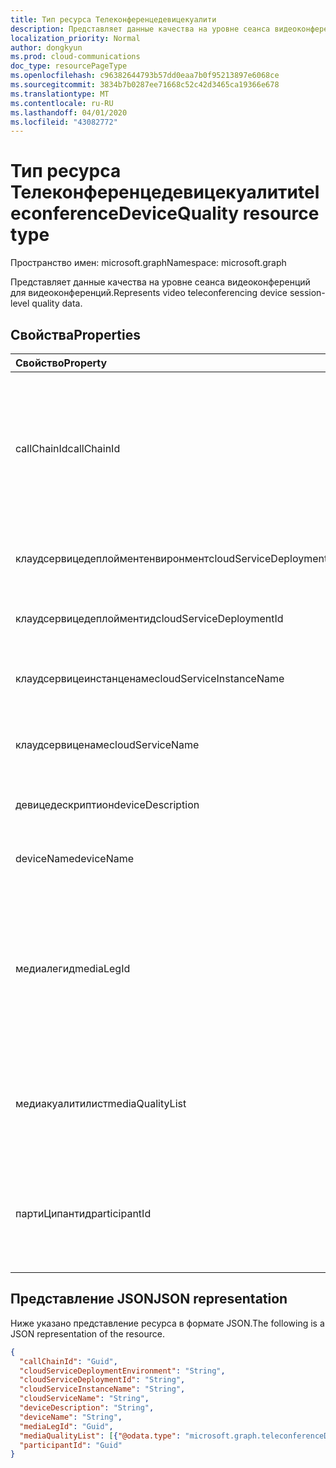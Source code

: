 ```yaml
---
title: Тип ресурса Телеконференцедевицекуалити
description: Представляет данные качества на уровне сеанса видеоконференций для видеоконференций.
localization_priority: Normal
author: dongkyun
ms.prod: cloud-communications
doc_type: resourcePageType
ms.openlocfilehash: c96382644793b57dd0eaa7b0f95213897e6068ce
ms.sourcegitcommit: 3834b7b0287ee71668c52c42d3465ca19366e678
ms.translationtype: MT
ms.contentlocale: ru-RU
ms.lasthandoff: 04/01/2020
ms.locfileid: "43082772"
---
```

# <a name="teleconferencedevicequality-resource-type"></a><span data-ttu-id="565ab-103">Тип ресурса Телеконференцедевицекуалити</span><span class="sxs-lookup"><span data-stu-id="565ab-103">teleconferenceDeviceQuality resource type</span></span>

<span data-ttu-id="565ab-104">Пространство имен: microsoft.graph</span><span class="sxs-lookup"><span data-stu-id="565ab-104">Namespace: microsoft.graph</span></span>

<span data-ttu-id="565ab-105">Представляет данные качества на уровне сеанса видеоконференций для видеоконференций.</span><span class="sxs-lookup"><span data-stu-id="565ab-105">Represents video teleconferencing device session-level quality data.</span></span>

## <a name="properties"></a><span data-ttu-id="565ab-106">Свойства</span><span class="sxs-lookup"><span data-stu-id="565ab-106">Properties</span></span>

| <span data-ttu-id="565ab-107">Свойство</span><span class="sxs-lookup"><span data-stu-id="565ab-107">Property</span></span>     | <span data-ttu-id="565ab-108">Тип</span><span class="sxs-lookup"><span data-stu-id="565ab-108">Type</span></span>        | <span data-ttu-id="565ab-109">Описание</span><span class="sxs-lookup"><span data-stu-id="565ab-109">Description</span></span> |
|:-------------|:------------|:------------|
|<span data-ttu-id="565ab-110">callChainId</span><span class="sxs-lookup"><span data-stu-id="565ab-110">callChainId</span></span>|<span data-ttu-id="565ab-111">GUID</span><span class="sxs-lookup"><span data-stu-id="565ab-111">Guid</span></span>|<span data-ttu-id="565ab-112">Уникальный идентификатор для всех вызовов участников в конференции или уникальный идентификатор для двух вызовов участников в вызове P2P.</span><span class="sxs-lookup"><span data-stu-id="565ab-112">A unique identifier for all  the participant calls in a conference or a unique identifier for two participant calls in P2P call.</span></span> <span data-ttu-id="565ab-113">Необходимо скопировать из `Microsoft.Graph.Call.CallChainId`.</span><span class="sxs-lookup"><span data-stu-id="565ab-113">This needs to be copied over from `Microsoft.Graph.Call.CallChainId`.</span></span>|
|<span data-ttu-id="565ab-114">клаудсервицедеплойментенвиронмент</span><span class="sxs-lookup"><span data-stu-id="565ab-114">cloudServiceDeploymentEnvironment</span></span>|<span data-ttu-id="565ab-115">String</span><span class="sxs-lookup"><span data-stu-id="565ab-115">String</span></span>|<span data-ttu-id="565ab-116">Географическая область, в которой развернута служба, `ProdNoam`например.</span><span class="sxs-lookup"><span data-stu-id="565ab-116">A geo-region where the service is deployed, such as `ProdNoam`.</span></span>|
|<span data-ttu-id="565ab-117">клаудсервицедеплойментид</span><span class="sxs-lookup"><span data-stu-id="565ab-117">cloudServiceDeploymentId</span></span>|<span data-ttu-id="565ab-118">String</span><span class="sxs-lookup"><span data-stu-id="565ab-118">String</span></span>|<span data-ttu-id="565ab-119">Уникальный идентификатор развертывания, назначенный Azure.</span><span class="sxs-lookup"><span data-stu-id="565ab-119">A unique deployment identifier assigned by Azure.</span></span>|
|<span data-ttu-id="565ab-120">клаудсервицеинстанценаме</span><span class="sxs-lookup"><span data-stu-id="565ab-120">cloudServiceInstanceName</span></span>|<span data-ttu-id="565ab-121">String</span><span class="sxs-lookup"><span data-stu-id="565ab-121">String</span></span>|<span data-ttu-id="565ab-122">Имя развернутого экземпляра облачной службы Azure, `FrontEnd_IN_3`например.</span><span class="sxs-lookup"><span data-stu-id="565ab-122">The Azure deployed cloud service instance name, such as `FrontEnd_IN_3`.</span></span>|
|<span data-ttu-id="565ab-123">клаудсервиценаме</span><span class="sxs-lookup"><span data-stu-id="565ab-123">cloudServiceName</span></span>|<span data-ttu-id="565ab-124">String</span><span class="sxs-lookup"><span data-stu-id="565ab-124">String</span></span>|<span data-ttu-id="565ab-125">Имя развернутой облачной службы Azure, `contoso.cloudapp.net`например.</span><span class="sxs-lookup"><span data-stu-id="565ab-125">The Azure deployed cloud service name, such as `contoso.cloudapp.net`.</span></span>|
|<span data-ttu-id="565ab-126">девицедескриптион</span><span class="sxs-lookup"><span data-stu-id="565ab-126">deviceDescription</span></span>|<span data-ttu-id="565ab-127">String</span><span class="sxs-lookup"><span data-stu-id="565ab-127">String</span></span>|<span data-ttu-id="565ab-128">Любое дополнительное описание, например `VTC Bldg 30/21`.</span><span class="sxs-lookup"><span data-stu-id="565ab-128">Any additional description, such as `VTC Bldg 30/21`.</span></span>|
|<span data-ttu-id="565ab-129">deviceName</span><span class="sxs-lookup"><span data-stu-id="565ab-129">deviceName</span></span>|<span data-ttu-id="565ab-130">String</span><span class="sxs-lookup"><span data-stu-id="565ab-130">String</span></span>|<span data-ttu-id="565ab-131">Имя агента мультимедиа пользователя, например `Cisco SX80`.</span><span class="sxs-lookup"><span data-stu-id="565ab-131">The user media agent name, such as `Cisco SX80`.</span></span>|
|<span data-ttu-id="565ab-132">медиалегид</span><span class="sxs-lookup"><span data-stu-id="565ab-132">mediaLegId</span></span>|<span data-ttu-id="565ab-133">GUID</span><span class="sxs-lookup"><span data-stu-id="565ab-133">Guid</span></span>|<span data-ttu-id="565ab-134">Уникальный идентификатор для конкретной точки носителя участника в Конференции.</span><span class="sxs-lookup"><span data-stu-id="565ab-134">A unique identifier for a specific media leg of a participant in a conference.</span></span>  <span data-ttu-id="565ab-135">Если происходит переопределение, у одного участника может быть несколько идентификаторов носителей.</span><span class="sxs-lookup"><span data-stu-id="565ab-135">One participant can have multiple media leg identifiers if retargeting happens.</span></span> <span data-ttu-id="565ab-136">Партнер Кви назначает это значение.</span><span class="sxs-lookup"><span data-stu-id="565ab-136">CVI partner assigns this value.</span></span>|
|<span data-ttu-id="565ab-137">медиакуалитилист</span><span class="sxs-lookup"><span data-stu-id="565ab-137">mediaQualityList</span></span>|<span data-ttu-id="565ab-138">Коллекция [телеконференцедевицемедиакуалити](teleconferencedevicemediaquality.md)</span><span class="sxs-lookup"><span data-stu-id="565ab-138">[teleconferenceDeviceMediaQuality](teleconferencedevicemediaquality.md) collection</span></span>|<span data-ttu-id="565ab-139">Список качеств мультимедиа в сеансе мультимедиа (вызов), например качество звука, качество видео и/или общий доступ к экрану.</span><span class="sxs-lookup"><span data-stu-id="565ab-139">The list of media qualities in a media session (call), such as audio quality, video quality, and/or screen sharing quality.</span></span>|
|<span data-ttu-id="565ab-140">партиЦипантид</span><span class="sxs-lookup"><span data-stu-id="565ab-140">participantId</span></span>|<span data-ttu-id="565ab-141">GUID</span><span class="sxs-lookup"><span data-stu-id="565ab-141">Guid</span></span>|<span data-ttu-id="565ab-142">Уникальный идентификатор определенного участника в Конференции.</span><span class="sxs-lookup"><span data-stu-id="565ab-142">A unique identifier for a specific participant in a conference.</span></span> <span data-ttu-id="565ab-143">Партнеру Кви необходимо скопировать `Call.MyParticipantId` значение этого свойства.</span><span class="sxs-lookup"><span data-stu-id="565ab-143">The CVI partner needs to copy over `Call.MyParticipantId` to this property.</span></span>|

## <a name="json-representation"></a><span data-ttu-id="565ab-144">Представление JSON</span><span class="sxs-lookup"><span data-stu-id="565ab-144">JSON representation</span></span>

<span data-ttu-id="565ab-145">Ниже указано представление ресурса в формате JSON.</span><span class="sxs-lookup"><span data-stu-id="565ab-145">The following is a JSON representation of the resource.</span></span>

<!-- {
  "blockType": "resource",
  "optionalProperties": [

  ],
  "@odata.type": "microsoft.graph.teleconferenceDeviceQuality",
  "baseType": null
}-->

```json
{
  "callChainId": "Guid",
  "cloudServiceDeploymentEnvironment": "String",
  "cloudServiceDeploymentId": "String",
  "cloudServiceInstanceName": "String",
  "cloudServiceName": "String",
  "deviceDescription": "String",
  "deviceName": "String",
  "mediaLegId": "Guid",
  "mediaQualityList": [{"@odata.type": "microsoft.graph.teleconferenceDeviceMediaQuality"}],
  "participantId": "Guid"
}
```

<!-- uuid: 16cd6b66-4b1a-43a1-adaf-3a886856ed98
2019-02-04 14:57:30 UTC -->
<!-- {
  "type": "#page.annotation",
  "description": "teleconferenceDeviceQuality resource",
  "keywords": "",
  "section": "documentation",
  "tocPath": ""
}-->
